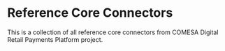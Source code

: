 # Reference Core Connectors

This is a collection of all reference core connectors from COMESA Digital Retail Payments Platform project.


